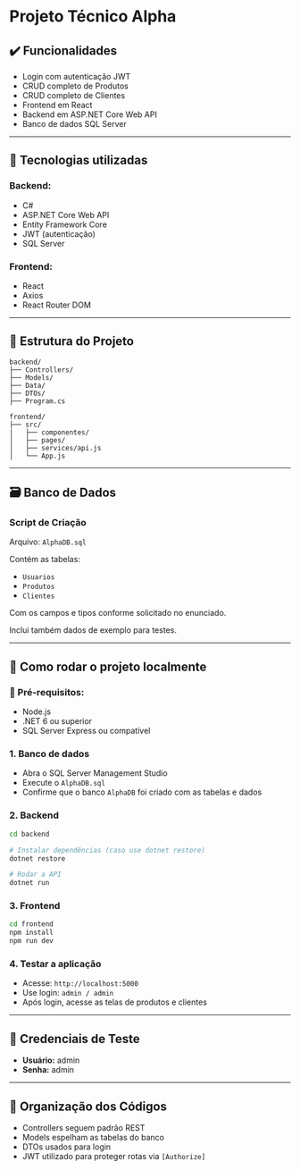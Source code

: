 # Projeto Técnico Alpha

## ✔️ Funcionalidades
- Login com autenticação JWT
- CRUD completo de Produtos
- CRUD completo de Clientes
- Frontend em React
- Backend em ASP.NET Core Web API
- Banco de dados SQL Server

---

## 🧱 Tecnologias utilizadas

### Backend:
- C#
- ASP.NET Core Web API
- Entity Framework Core
- JWT (autenticação)
- SQL Server

### Frontend:
- React
- Axios
- React Router DOM

---

## 📁 Estrutura do Projeto

```
backend/
├── Controllers/
├── Models/
├── Data/
├── DTOs/
├── Program.cs

frontend/
├── src/
|   ├── componentes/
│   ├── pages/
│   ├── services/api.js
│   └── App.js
```

---

## 🗃️ Banco de Dados

### Script de Criação
Arquivo: `AlphaDB.sql`

Contém as tabelas:
- `Usuarios`
- `Produtos`
- `Clientes`

Com os campos e tipos conforme solicitado no enunciado.

Inclui também dados de exemplo para testes.

---

## 🧪 Como rodar o projeto localmente

### 🔧 Pré-requisitos:
- Node.js
- .NET 6 ou superior
- SQL Server Express ou compatível

### 1. Banco de dados
- Abra o SQL Server Management Studio
- Execute o `AlphaDB.sql`
- Confirme que o banco `AlphaDB` foi criado com as tabelas e dados

### 2. Backend
```bash
cd backend

# Instalar dependências (caso use dotnet restore)
dotnet restore

# Rodar a API
dotnet run
```

### 3. Frontend
```bash
cd frontend
npm install
npm run dev
```

### 4. Testar a aplicação
- Acesse: `http://localhost:5000`
- Use login: `admin / admin`
- Após login, acesse as telas de produtos e clientes

---

## 🔐 Credenciais de Teste
- **Usuário:** admin
- **Senha:** admin

---

## 📂 Organização dos Códigos
- Controllers seguem padrão REST
- Models espelham as tabelas do banco
- DTOs usados para login
- JWT utilizado para proteger rotas via `[Authorize]`
